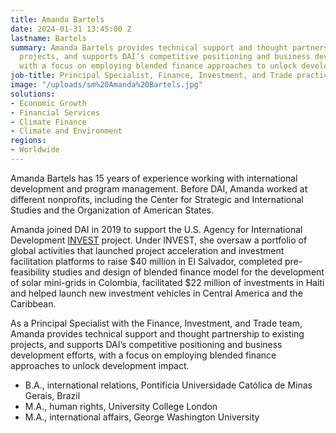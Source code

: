 ```yaml
---
title: Amanda Bartels
date: 2024-01-31 13:45:00 Z
lastname: Bartels
summary: Amanda Bartels provides technical support and thought partnership to existing
  projects, and supports DAI’s competitive positioning and business development efforts,
  with a focus on employing blended finance approaches to unlock development impact.
job-title: Principal Specialist, Finance, Investment, and Trade practice
image: "/uploads/sm%20Amanda%20Bartels.jpg"
solutions:
- Economic Growth
- Financial Services
- Climate Finance
- Climate and Environment
regions:
- Worldwide
---
```


Amanda Bartels has 15 years of experience working with international development and program management. Before DAI, Amanda worked at different nonprofits, including the Center for Strategic and International Studies and the Organization of American States.
 
Amanda joined DAI in 2019 to support the U.S. Agency for International Development [INVEST](https://www.dai.com/our-work/projects/worldwide-the-invest-project) project. Under INVEST, she oversaw a portfolio of global activities that launched project acceleration and investment facilitation platforms to raise $40 million in El Salvador, completed pre-feasibility studies and design of blended finance model for the development of solar mini-grids in Colombia, facilitated $22 million of investments in Haiti and helped launch new investment vehicles in Central America and the Caribbean.
 
As a Principal Specialist with the Finance, Investment, and Trade team, Amanda provides technical support and thought partnership to existing projects, and supports DAI’s competitive positioning and business development efforts, with a focus on employing blended finance approaches to unlock development impact.
 
* B.A., international relations, Pontifícia Universidade Católica de Minas Gerais, Brazil
* M.A., human rights, University College London
* M.A., international affairs, George Washington University